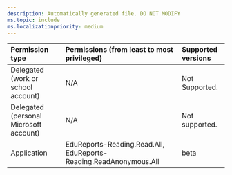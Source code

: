 ```yaml
---
description: Automatically generated file. DO NOT MODIFY
ms.topic: include
ms.localizationpriority: medium
---
```

| Permission type|Permissions (from least to most privileged)|Supported versions|
| :-------------------------------------| :------------------------------------------| :-----------------|
| Delegated (work or school account)     | N/A  | Not Supported.     |
| Delegated (personal Microsoft account) | N/A  | Not supported.     |
| Application                            | 	EduReports-Reading.Read.All, EduReports-Reading.ReadAnonymous.All | beta|